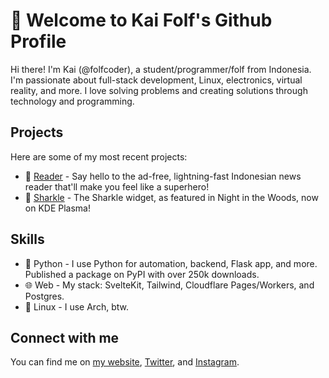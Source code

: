 # 👋 Welcome to Kai Folf's Github Profile

Hi there! I'm Kai (@folfcoder), a student/programmer/folf from Indonesia. I'm passionate about full-stack development, Linux, electronics, virtual reality, and more. I love solving problems and creating solutions through technology and programming.

## Projects

Here are some of my most recent projects:

- 📰 [Reader](https://reader.fcd.im) - Say hello to the ad-free, lightning-fast Indonesian news reader that'll make you feel like a superhero!
- 🦈 [Sharkle](https://github.com/folfcoder/plasma-sharkle) - The Sharkle widget, as featured in Night in the Woods, now on KDE Plasma!

## Skills

- 🐍 Python - I use Python for automation, backend, Flask app, and more. Published a package on PyPI with over 250k downloads.
- 🌐 Web - My stack: SvelteKit, Tailwind, Cloudflare Pages/Workers, and Postgres.
- 🐧 Linux - I use Arch, btw.

## Connect with me

You can find me on [my website](https://fcd.im), [Twitter](https://twitter.com/folfcoder), and [Instagram](https://instagram.com/folfcoder).
